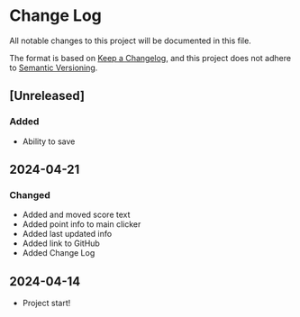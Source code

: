 # Change Log

All notable changes to this project will be documented in this file.

The format is based on [Keep a Changelog](https://keepachangelog.com/en/1.1.0/),
and this project does not adhere to [Semantic Versioning](https://semver.org/spec/v2.0.0.html).

## [Unreleased]

### Added

- Ability to save

## 2024-04-21

### Changed
- Added and moved score text
- Added point info to main clicker
- Added last updated info
- Added link to GitHub
- Added Change Log

## 2024-04-14

- Project start!